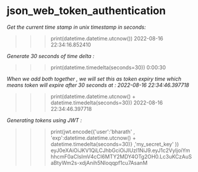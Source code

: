 # json_web_token_authentication


*Get the current time stamp in unix timestamp in seconds:*

>>> print(datetime.datetime.utcnow())
2022-08-16 22:34:16.852410


*Generate 30 seconds of time delta :*


>>> print(datetime.timedelta(seconds=30))
0:00:30
>>> 


*When we add both together , we will set this as token expiry time which means token will expire after 30 seconds at : 2022-08-16 22:34:46.397718*

>>> print(datetime.datetime.utcnow() + datetime.timedelta(seconds=30))
2022-08-16 22:34:46.397718
>>> 


*Generating tokens using JWT :*

>>> print(jwt.encode({'user':'bharath' , 'exp':datetime.datetime.utcnow() + datetime.timedelta(seconds=30)} ,'my_secret_key' ))
eyJ0eXAiOiJKV1QiLCJhbGciOiJIUzI1NiJ9.eyJ1c2VyIjoiYmhhcmF0aCIsImV4cCI6MTY2MDY4OTg2OH0.Lc3uKCzAuSaBtyWm2s-xdjAnih5NIoqqpf1cu7AsanM
>>> 
